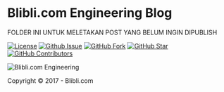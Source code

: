 # Blibli.com Engineering Blog

FOLDER INI UNTUK MELETAKAN POST YANG BELUM INGIN DIPUBLISH


[![License](https://img.shields.io/github/license/bliblidotcom/bliblidotcom.github.io.svg)](https://github.com/bliblidotcom/bliblidotcom.github.io) 
[![Github Issue](https://img.shields.io/github/issues/bliblidotcom/bliblidotcom.github.io.svg)](https://github.com/bliblidotcom/bliblidotcom.github.io/issues) 
[![GitHub Fork](https://img.shields.io/github/forks/bliblidotcom/bliblidotcom.github.io.svg)](https://github.com/bliblidotcom/bliblidotcom.github.io/network) 
[![GitHub Star](https://img.shields.io/github/stars/bliblidotcom/bliblidotcom.github.io.svg)](https://github.com/bliblidotcom/bliblidotcom.github.io/stargazers) 
[![GitHub Contributors](https://img.shields.io/github/contributors/bliblidotcom/bliblidotcom.github.io.svg)](https://github.com/bliblidotcom/bliblidotcom.github.io/network/members)


![Blibli.com Engineering](https://bliblidotcom.github.io/assets/images/logo-blibli.png)


Copyright © 2017 - Blibli.com
      
    
